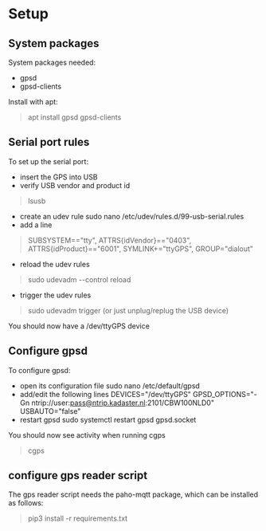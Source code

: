 
# Setup

## System packages
System packages needed:
* gpsd
* gpsd-clients

Install with apt:
> apt install gpsd gpsd-clients

## Serial port rules
To set up the serial port:
* insert the GPS into USB
* verify USB vendor and product id
>  lsusb
* create an udev rule
  sudo nano /etc/udev/rules.d/99-usb-serial.rules
* add a line
> SUBSYSTEM=="tty", ATTRS{idVendor}=="0403", ATTRS{idProduct}=="6001", SYMLINK+="ttyGPS", GROUP="dialout"
* reload the udev rules
> sudo udevadm --control reload
* trigger the udev rules
> sudo udevadm trigger
(or just unplug/replug the USB device)

You should now have a /dev/ttyGPS device

## Configure gpsd
To configure gpsd:
* open its configuration file
  sudo nano /etc/default/gpsd
* add/edit the following lines
  DEVICES="/dev/ttyGPS"
  GPSD_OPTIONS="-Gn ntrip://user:pass@ntrip.kadaster.nl:2101/CBW100NLD0"
  USBAUTO="false"
* restart gpsd
  sudo systemctl restart gpsd gpsd.socket

You should now see activity when running cgps
> cgps

## configure gps reader script
The gps reader script needs the paho-mqtt package, which can be installed as follows:
> pip3 install -r requirements.txt

